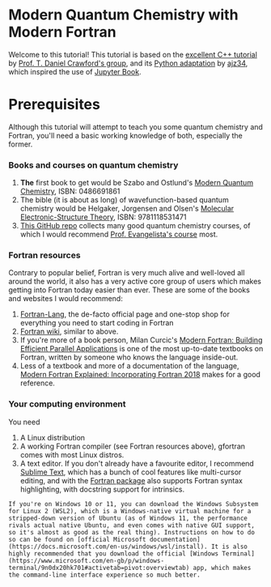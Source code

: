 # Modern Quantum Chemistry with Modern Fortran
Welcome to this tutorial! This tutorial is based on the [excellent C++ tutorial](https://github.com/CrawfordGroup/ProgrammingProjects) by [Prof. T. Daniel Crawford's group](https://crawford.chem.vt.edu/), and its [Python adaptation](https://pycrawfordprogproj.readthedocs.io/en/latest/index.html) by [ajz34](https://github.com/ajz34), which inspired the use of [Jupyter Book](https://jupyterbook.org/intro.html).

# Prerequisites
Although this tutorial will attempt to teach you some quantum chemistry and Fortran, you'll need a basic working knowledge of both, especially the former. 
### Books and courses on quantum chemistry

 1. **The** first book to get would be Szabo and Ostlund's [Modern Quantum Chemistry](https://www.amazon.co.uk/Modern-Quantum-Chemistry-Introduction-Electronic/dp/0486691861/ref=pd_sim_1/257-6651894-9620421?pd_rd_w=rSw1g&pf_rd_p=b1e87cc7-5592-4974-a868-4689b8cff950&pf_rd_r=T6W5KMW8PVAX8H7F4YCV&pd_rd_r=3937198d-695d-4e98-91ce-0abfef567e0b&pd_rd_wg=66b5X&pd_rd_i=0486691861&psc=1), ISBN: 0486691861
 2. The bible (it is about as long) of wavefunction-based quantum chemistry would be Helgaker, Jorgensen and Olsen's [Molecular Electronic-Structure Theory](https://www.amazon.co.uk/Molecular-Electronic-Structure-Theory-Trygve-Helgaker/dp/1118531477/ref=tmm_pap_swatch_0?_encoding=UTF8&qid=1644700035&sr=1-4), ISBN: 9781118531471
 3. [This GitHub repo](https://github.com/hebrewsnabla/awesome-qc-courses) collects many good quantum chemistry courses, of which I would recommend [Prof. Evangelista's course](https://github.com/fevangelista/CHEM532-ElectronicStructure-Notes) most.

### Fortran resources
Contrary to popular belief, Fortran is very much alive and well-loved all around the world, it also has a very active core group of users which makes getting into Fortran today easier than ever. These are some of the books and websites I would recommend:

 1. [Fortran-Lang](https://fortran-lang.org/), the de-facto official page and one-stop shop for everything you need to start coding in Fortran
 2. [Fortran wiki](https://fortranwiki.org/fortran/show/HomePage), similar to above.
 3. If you're more of a book person, Milan Curcic's [Modern Fortran: Building Efficient Parallel Applications](https://www.amazon.co.uk/Modern-FORTRAN-Milan-Curcic/dp/1617295280/ref=sr_1_1?crid=30PSOYG5QWFVZ&keywords=fortran%20milan%20curcic&qid=1644700523&s=books&sprefix=fortran%20milan%20curcic,stripbooks,62&sr=1-1) is one of the most up-to-date textbooks on Fortran, written by someone who knows the language inside-out.
 4. Less of a textbook and more of a documentation of the language, [Modern Fortran Explained: Incorporating Fortran 2018](https://www.amazon.co.uk/Modern-Fortran-Explained-Incorporating-Mathematics-dp-0198811896/dp/0198811896/ref=dp_ob_title_bk) makes for a good reference.
 
 ### Your computing environment
 You need
 
 1. A Linux distribution
 2. A working Fortran compiler (see Fortran resources above), gfortran comes with most Linux distros.
 3. A text editor. If you don't already have a favourite editor, I recommend [Sublime Text](https://www.sublimetext.com/), which has a bunch of cool features like multi-cursor editing, and with the [Fortran package](https://packagecontrol.io/packages/Fortran) also supports Fortran syntax highlighting, with docstring support for intrinsics.

```{admonition} What if I use Windows?
If you're on Windows 10 or 11, you can download the Windows Subsystem for Linux 2 (WSL2), which is a Windows-native virtual machine for a stripped-down version of Ubuntu (as of Windows 11, the performance rivals actual native Ubuntu, and even comes with native GUI support, so it's almost as good as the real thing). Instructions on how to do so can be found on [official Microsoft documentation](https://docs.microsoft.com/en-us/windows/wsl/install). It is also highly recommended that you download the official [Windows Terminal](https://www.microsoft.com/en-gb/p/windows-terminal/9n0dx20hk701#activetab=pivot:overviewtab) app, which makes the command-line interface experience so much better.